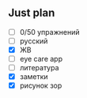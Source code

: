 ## Just plan
- [ ] 0/50 упражнений
- [ ] русский
- [x] ЖВ
- [ ] eye care app
- [ ] литература
- [x] заметки
- [x] рисунок зор
